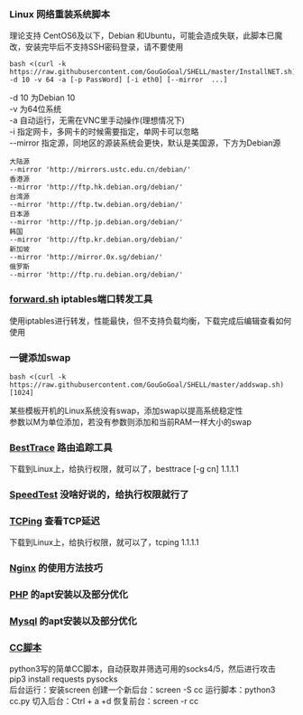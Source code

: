 ### Linux 网络重装系统脚本
理论支持 CentOS6及以下，Debian 和Ubuntu，可能会造成失联，此脚本已魔改，安装完毕后不支持SSH密码登录，请不要使用<br>
```
bash <(curl -k https://raw.githubusercontent.com/GouGoGoal/SHELL/master/InstallNET.sh) -d 10 -v 64 -a [-p PassWord] [-i eth0] [--mirror  ...]
```
-d 10 为Debian 10<br>
-v 为64位系统<br>
-a 自动运行，无需在VNC里手动操作(理想情况下)<br>
-i 指定网卡，多网卡的时候需要指定，单网卡可以忽略<br>
--mirror 指定源，同地区的源装系统会更快，默认是美国源，下方为Debian源<br>
```
大陆源
--mirror 'http://mirrors.ustc.edu.cn/debian/'
香港源
--mirror 'http://ftp.hk.debian.org/debian/'
台湾源
--mirror 'http://ftp.tw.debian.org/debian/'
日本源
--mirror 'http://ftp.jp.debian.org/debian/'
韩国
--mirror 'http://ftp.kr.debian.org/debian/'
新加坡
--mirror 'http://mirror.0x.sg/debian/'
俄罗斯
--mirror 'http://ftp.ru.debian.org/debian/'
```
### [forward.sh](https://raw.githubusercontent.com/GouGoGoal/SHELL/master/forward.sh) iptables端口转发工具
使用iptables进行转发，性能最快，但不支持负载均衡，下载完成后编辑查看如何使用<br>
### 一键添加swap
```
bash <(curl -k https://raw.githubusercontent.com/GouGoGoal/SHELL/master/addswap.sh) [1024]
```
某些模板开机的Linux系统没有swap，添加swap以提高系统稳定性<br>
参数以M为单位添加，若没有参数则添加和当前RAM一样大小的swap<br>
### [BestTrace](https://raw.githubusercontent.com/GouGoGoal/SHELL/master/besttrace) 路由追踪工具
下载到Linux上，给执行权限，就可以了，besttrace [-g cn] 1.1.1.1<br>
### [SpeedTest](https://raw.githubusercontent.com/GouGoGoal/SHELL/master/speedtest) 没啥好说的，给执行权限就行了
### [TCPing](https://raw.githubusercontent.com/GouGoGoal/SHELL/master/tcping) 查看TCP延迟
下载到Linux上，给执行权限，就可以了，tcping 1.1.1.1<br>
### [Nginx](https://github.com/GouGoGoal/SHELL/tree/master/Nginx) 的使用方法技巧
### [PHP](https://github.com/GouGoGoal/SHELL/tree/master/PHP) 的apt安装以及部分优化
### [Mysql](https://github.com/GouGoGoal/SHELL/tree/master/Mysql) 的apt安装以及部分优化
### [CC脚本](https://github.com/GouGoGoal/SHELL/raw/master/cc.py) 
python3写的简单CC脚本，自动获取并筛选可用的socks4/5，然后进行攻击
pip3 install requests pysocks<br>
后台运行：安装screen 创建一个新后台：screen -S cc 运行脚本：python3 cc.py 切入后台：Ctrl + a +d  恢复前台：screen -r cc<br>




